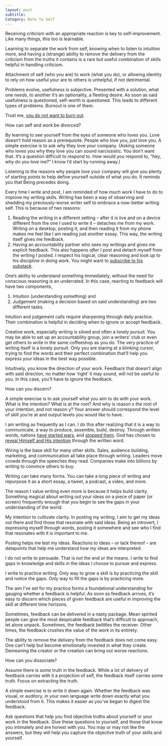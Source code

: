 ```yaml
---
layout: post
subtitle:
Category: Note to Self
---
```

Receiving criticism with an appropriate reaction is key to self-improvement. Like many things, this too is learnable. 

<!--more-->

Learning to separate the work from self, knowing when to listen to intuition more, and having a (strange) ability to remove the delivery from the criticism from the truths it contains is a rare but useful combination of skills helpful in handling criticism.

Attachment of self (who you are) to work (what you do), or allowing identity to rely on how useful your are to others is unhelpful, if not detrimental.

Problems evolve, usefulness is subjective. Presented with a solution, what one *needs*, to another it’s an optionality, a fleeting desire. As soon as said usefulness is questioned, self-worth is questioned. This leads to different types of problems. Burnout is one of them.

Trust me, [you do not want to burn out](https://1092.co/note%20to%20self/Burning-Out/).

How can self and work be divorced? 

By learning to see yourself from the eyes of someone who loves you. Love doesn’t hold reason as a prerequisite. People who love you, just love you. A simple exercise is to ask why they love your company. (Asking someone who loves you why they love you can sound narcissistic. You don’t want that. It’s a question difficult to respond to. How would you respond to, “hey, why do you love me?” I know I’d start by running away.)

Listening to the reasons why people love your company will give you plenty of starting points to help define yourself outside of what you do. It reminds you that Being precedes doing.

Every time I write and post, I am reminded of how much work I have to do to improve my writing skills. Writing has been a way of observing and shedding my previously-worse writer self to embrace a now-better writing self. This is because of two reasons:
1. Reading the writing in a different setting – after it is live and on a device different from the one I used to write it – detaches me from my work. Writing on a desktop, posting it, and then reading it from my phone makes me feel like I am reading just another essay. This way, the writing itself gives me feedback.
2. Having an accountability partner who sees my writings and gives me explicit feedback. This also happens *after* I post and detach myself from the writing I posted. I respect his logical, clear reasoning and look up to his discipline in doing work. You might want to [subscribe to his substack](https://diversenarratives.substack.com).

One’s ability to understand something immediately, without the need for conscious reasoning is an underrated. In this case, reacting to feedback will have two components, 
1. Intuition (understanding something) and 
2. Judgement (making a decision based on said understanding) are two different tasks. 

Intuition and judgement calls require sharpening through daily practice. Their combination is helpful in deciding when to ignore or accept feedback. 

Creative work, especially writing is siloed and often a lonely pursuit. You may be able to set up an accountability group, join a writers’ club or even get others to write in the same coffeeshop as you do. The very practice of writing itself is a lonely pursuit. Only you are staring at a blinking cursor, trying to find the words and their perfect combination that’ll help you express your ideas in the best way possible.

Intuitively, you know the direction of your work. Feedback that doesn’t align with said direction, no matter how ‘right’ it may sound, will not be useful to you. In this case, you’ll have to ignore the feedback.

How can you discern?

A simple exercise is to ask yourself what you aim to do with your work. What is the intention? What is at the root? And why is reason x the root of your intention, and not reason y? Your answer should correspond the level of skill you’re at and output levels you would like to have.

I am writing as frequently as I can. I do this after realizing that it is a way to communicate, a way to produce, assemble, build, destroy. Through written words, nations [have started wars](https://en.wikipedia.org/wiki/Treaty_of_Wuchale), and [stopped them](https://www.state.gov/agreement-on-a-short-term-ceasefire-and-humanitarian-arrangements/). God has chosen to [reveal Himself and His intention](https://www.bible.com/bible/111/JHN.1.NIV) through the written word.

Wiring is the base skill for many other skills. Sales, audience building, marketing, and communication all take place through writing. Leaders move crowds through the speeches they read. Companies make into billions by writing to convince others to buy.

Writing can take many forms. You can take a long piece of writing and repurpose it as a short essay, a tweet, a podcast, a video, and more.

The reason I value writing even more is because it helps build clarity. Something magical about writing out your ideas on a piece of paper (or screen) frequently enough that you begin to see the gaps in your understanding of the world.

My intention to cultivate clarity. In posting my writing, I aim to get my ideas out there and find those that resonate with said ideas. Being an introvert, I expressing myself through words, posting it somewhere and see who I find that resonates with it is important to me.

Posting helps me test my ideas. Reactions to ideas – or lack thereof – are datapoints that help me understand how my ideas are interpreted. 

I do not write to persuade. That is not the end or the means. I write to find gaps in knowledge and skills in the ideas I choose to pursue and express.

I write to practice writing. Only way to grow a skill is by practicing the skill and notice the gaps. Only way to fill the gaps is by practicing more.

The aim I’ve set for my practice forms a foundational understanding for gauging whether a feedback is helpful. As soon as feedback arrives, it’s easy to discern which pieces of given feedback are useful in improving the skill at different time horizons.

Sometimes, feedback can be delivered in a nasty package. Mean spirited people can give the most despicable feedback that’s difficult to approach, let alone unpack. Sometimes, the feedback belittles the receiver. Other times, the feedback crushes the value of the work in its entirety.

The ability to remove the delivery from the feedback does not come easy. One can’t help but become emotionally invested in what they create. Demeaning the creator or the creation can bring out worse reactions.

How can you dissociate?

Assume there is *some* truth in the feedback. While a lot of delivery of feedback carries with it a projection of self, the feedback itself carries some truth. Focus on extracting the truth.

A simple exercise is to write it down again. Whether the feedback was visual, or auditory, in your own language write down exactly what you understood from it. This makes it easier as you’ve began to digest the feedback. 

Ask questions that help you find objective truths about yourself or your work in the feedback. Give these questions to yourself, and those that know you intimately and are honest with you. You may or may not like the answers, but they will help you capture the objective truth of your skills and yourself.
